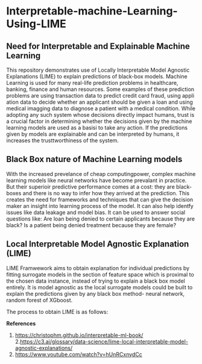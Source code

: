 # Interpretable-machine-Learning-Using-LIME
## Need for Interpretable and Explainable Machine Learning
This repository demonstrates use of Locally Interpretable Model Agnostic Explanations (LIME) to explain predictions of black-box models.
Machine Learning is used for many real-life prediction problems in healthcare, banking, finance and human resources. Some examples of these prediction problems are using transaction data to predict credit card fraud, using appli ation data to decide whether an applicant should be given a loan and using medical imagging data to diagnose a patient with a medical condition. While adopting any such system whose decisions directly impact humans, trust is a crucial factor in determining whether the decisions given by the machine learning models are used as a basisi to take any action. If the predictions given by models are explainable and can be interpreted by humans, it increases the trusttworthiness of the system.

## Black Box nature of Machine Learning models
With the increased prevelance of cheap computingpower, complex machine learning models like neural networks have become prevalant in practice. But their superioir predictive performance comes at a cost: they are black-boxes and there is no way to infer how they arrived at the prediction. This creates the need for frameworks and techniques that can give the decision maker an insight into learning process of the model. It can also help identfy issues like data leakage and model bias. It can be used to answer social questions like: Are loan being denied to certain applicants because they are black? Is a patient being denied treatment because they are female?

## Local Interpretable Model Agnostic Explanation (LIME)
LIME Framwework aims to obtain explanation for individual predictions by fitting surrogate models in the section of feature space which is proximal to the chosen data instance, instead of trying to explain a black box model entirely. It is model agnostic as the local surrogate models could be built to explain the predictions given by any black box method- neural network, random forest of XGboost. 

The process to obtain LIME is as follows:





**References**
1. https://christophm.github.io/interpretable-ml-book/
2.https://c3.ai/glossary/data-science/lime-local-interpretable-model-agnostic-explanations/
3. https://www.youtube.com/watch?v=hUnRCxnydCc
